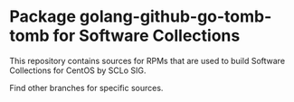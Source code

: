 # Package golang-github-go-tomb-tomb for Software Collections

This repository contains sources for RPMs that are used
to build Software Collections for CentOS by SCLo SIG.

Find other branches for specific sources.
